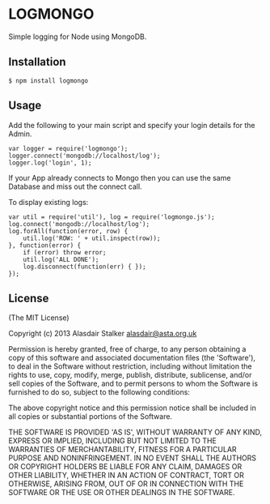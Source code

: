 # LOGMONGO

Simple logging for Node using MongoDB.

## Installation

    $ npm install logmongo

## Usage

Add the following to your main script and specify your login details for the Admin.

    var logger = require('logmongo');
    logger.connect('mongodb://localhost/log');
    logger.log('login', 1);

If your App already connects to Mongo then you can use the same Database and miss out the connect call.

To display existing logs:

    var util = require('util'), log = require('logmongo.js');
    log.connect('mongodb://localhost/log');
    log.forAll(function(error, row) {
        util.log('ROW: ' + util.inspect(row));
    }, function(error) {
        if (error) throw error;
        util.log('ALL DONE');
        log.disconnect(function(err) { });
    });

## License 

(The MIT License)

Copyright (c) 2013 Alasdair Stalker alasdair@asta.org.uk

Permission is hereby granted, free of charge, to any person obtaining
a copy of this software and associated documentation files (the
'Software'), to deal in the Software without restriction, including
without limitation the rights to use, copy, modify, merge, publish,
distribute, sublicense, and/or sell copies of the Software, and to
permit persons to whom the Software is furnished to do so, subject to
the following conditions:

The above copyright notice and this permission notice shall be
included in all copies or substantial portions of the Software.

THE SOFTWARE IS PROVIDED 'AS IS', WITHOUT WARRANTY OF ANY KIND,
EXPRESS OR IMPLIED, INCLUDING BUT NOT LIMITED TO THE WARRANTIES OF
MERCHANTABILITY, FITNESS FOR A PARTICULAR PURPOSE AND NONINFRINGEMENT.
IN NO EVENT SHALL THE AUTHORS OR COPYRIGHT HOLDERS BE LIABLE FOR ANY
CLAIM, DAMAGES OR OTHER LIABILITY, WHETHER IN AN ACTION OF CONTRACT,
TORT OR OTHERWISE, ARISING FROM, OUT OF OR IN CONNECTION WITH THE
SOFTWARE OR THE USE OR OTHER DEALINGS IN THE SOFTWARE.

